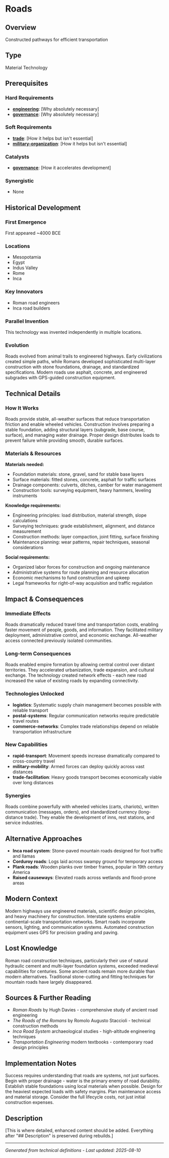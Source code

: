 # Roads

## Overview
Constructed pathways for efficient transportation

## Type
Material Technology

## Prerequisites

### Hard Requirements
- **[engineering](../engineering/README.md)**: [Why absolutely necessary]
- **[governance](../governance/README.md)**: [Why absolutely necessary]

### Soft Requirements
- **[trade](../trade/README.md)**: [How it helps but isn't essential]
- **[military-organization](../military-organization/README.md)**: [How it helps but isn't essential]

### Catalysts
- **[governance](../governance/README.md)**: [How it accelerates development]

### Synergistic
- None

## Historical Development

### First Emergence
First appeared ~4000 BCE

### Locations
- Mesopotamia
- Egypt
- Indus Valley
- Rome
- Inca

### Key Innovators
- Roman road engineers
- Inca road builders

### Parallel Invention
This technology was invented independently in multiple locations.

### Evolution
Roads evolved from animal trails to engineered highways. Early civilizations created simple paths, while Romans developed sophisticated multi-layer construction with stone foundations, drainage, and standardized specifications. Modern roads use asphalt, concrete, and engineered subgrades with GPS-guided construction equipment.

## Technical Details

### How It Works
Roads provide stable, all-weather surfaces that reduce transportation friction and enable wheeled vehicles. Construction involves preparing a stable foundation, adding structural layers (subgrade, base course, surface), and managing water drainage. Proper design distributes loads to prevent failure while providing smooth, durable surfaces.

### Materials & Resources
**Materials needed:**
- Foundation materials: stone, gravel, sand for stable base layers
- Surface materials: fitted stones, concrete, asphalt for traffic surfaces
- Drainage components: culverts, ditches, camber for water management
- Construction tools: surveying equipment, heavy hammers, leveling instruments

**Knowledge requirements:**
- Engineering principles: load distribution, material strength, slope calculations
- Surveying techniques: grade establishment, alignment, and distance measurement
- Construction methods: layer compaction, joint fitting, surface finishing
- Maintenance planning: wear patterns, repair techniques, seasonal considerations

**Social requirements:**
- Organized labor forces for construction and ongoing maintenance
- Administrative systems for route planning and resource allocation
- Economic mechanisms to fund construction and upkeep
- Legal frameworks for right-of-way acquisition and traffic regulation

## Impact & Consequences

### Immediate Effects
Roads dramatically reduced travel time and transportation costs, enabling faster movement of people, goods, and information. They facilitated military deployment, administrative control, and economic exchange. All-weather access connected previously isolated communities.

### Long-term Consequences
Roads enabled empire formation by allowing central control over distant territories. They accelerated urbanization, trade expansion, and cultural exchange. The technology created network effects - each new road increased the value of existing roads by expanding connectivity.

### Technologies Unlocked
- **logistics**: Systematic supply chain management becomes possible with reliable transport
- **postal-systems**: Regular communication networks require predictable travel routes
- **commerce-networks**: Complex trade relationships depend on reliable transportation infrastructure

### New Capabilities
- **rapid-transport**: Movement speeds increase dramatically compared to cross-country travel
- **military-mobility**: Armed forces can deploy quickly across vast distances
- **trade-facilitation**: Heavy goods transport becomes economically viable over long distances

### Synergies
Roads combine powerfully with wheeled vehicles (carts, chariots), written communication (messages, orders), and standardized currency (long-distance trade). They enable the development of inns, rest stations, and service industries.

## Alternative Approaches
- **Inca road system**: Stone-paved mountain roads designed for foot traffic and llamas
- **Corduroy roads**: Logs laid across swampy ground for temporary access
- **Plank roads**: Wooden planks over timber frames, popular in 19th century America
- **Raised causeways**: Elevated roads across wetlands and flood-prone areas

## Modern Context
Modern highways use engineered materials, scientific design principles, and heavy machinery for construction. Interstate systems enable continental-scale transportation networks. Smart roads incorporate sensors, lighting, and communication systems. Automated construction equipment uses GPS for precision grading and paving.

## Lost Knowledge
Roman road construction techniques, particularly their use of natural hydraulic cement and multi-layer foundation systems, exceeded medieval capabilities for centuries. Some ancient roads remain more durable than modern alternatives. Traditional stone-cutting and fitting techniques for mountain roads have largely disappeared.

## Sources & Further Reading
- *Roman Roads* by Hugh Davies - comprehensive study of ancient road engineering
- *The Roads of the Romans* by Romolo Augusto Staccioli - technical construction methods
- *Inca Road System* archaeological studies - high-altitude engineering techniques
- *Transportation Engineering* modern textbooks - contemporary road design principles

## Implementation Notes
Success requires understanding that roads are systems, not just surfaces. Begin with proper drainage - water is the primary enemy of road durability. Establish stable foundations using local materials when possible. Design for the heaviest expected loads with safety margins. Plan maintenance access and material storage. Consider the full lifecycle costs, not just initial construction expenses.

## Description











[This is where detailed, enhanced content should be added. Everything after "## Description" is preserved during rebuilds.]

---
*Generated from technical definitions - Last updated: 2025-08-10*
